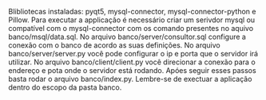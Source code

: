 Blibliotecas instaladas: pyqt5, mysql-connector, mysql-connector-python e Pillow.
Para executar a applicação é necessário criar um serivdor mysql ou compatível com o mysql-connector com os comando presentes no aquivo banco/msql/data.sql.
No arquivo banco/server/consultor.sql configure a conexão com o banco de acordo as suas definições.
No arquivo banco/server/server.py você pode configurar o ip e porta que o servidor irá utilizar.
No arquivo banco/client/client.py você direcionar a conexão para o endereço e pota onde o servidor está rodando.
Apóes seguir esses passos basta rodar o arquivo banco/index.py.
Lembre-se de exectuar a aplicação dentro do escopo da pasta banco.
